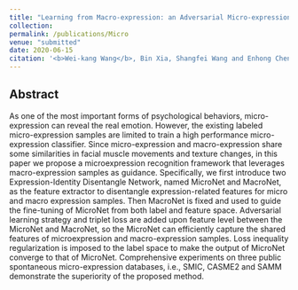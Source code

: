 ```yaml
---
title: "Learning from Macro-expression: an Adversarial Micro-expression Recognition Framework[[PDF]](http://Wei-kang-Wang.github.io/files/Micro-paper.pdf)"
collection: 
permalink: /publications/Micro
venue: "submitted"
date: 2020-06-15
citation: '<b>Wei-kang Wang</b>, Bin Xia, Shangfei Wang and Enhong Chen.'
---
```

## Abstract
As one of the most important forms of psychological behaviors, micro-expression can reveal the real emotion. However, the existing labeled micro-expression samples are limited to train a high performance micro-expression classifier. Since micro-expression and macro-expression share some similarities in facial muscle movements and texture changes, in this paper we propose a microexpression recognition framework that leverages macro-expression samples as guidance. Specifically, we first introduce two Expression-Identity Disentangle Network, named MicroNet and MacroNet, as the feature extractor to disentangle expression-related features for micro and macro expression samples. Then MacroNet is fixed and used to guide the fine-tuning of MicroNet from both label and feature space. Adversarial learning strategy and triplet loss are added upon feature level between the MicroNet and MacroNet, so the MicroNet can efficiently capture the shared features of microexpression and macro-expression samples. Loss inequality regularization is imposed to the label space to make the output of MicroNet converge to that of MicroNet. Comprehensive experiments on three public spontaneous micro-expression databases, i.e., SMIC, CASME2 and SAMM  demonstrate the superiority of the proposed method.
